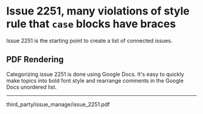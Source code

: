 # Issue 2251, many violations of style rule that `case` blocks have braces 
Issue 2251 is the starting point to create a list of connected issues.
## PDF Rendering
Categorizing issue 2251 is done using Google Docs.
It's easy to quickly make topics into bold font style
and rearrange comments in the Google Docs unordered list.
_____
third_party/issue_manage/issue_2251.pdf
